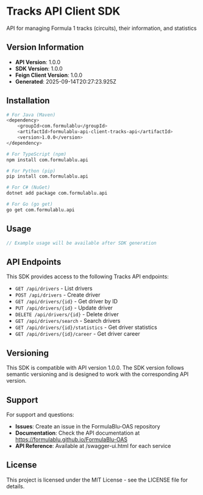 # Tracks API Client SDK

API for managing Formula 1 tracks (circuits), their information, and statistics

## Version Information

- **API Version**: 1.0.0
- **SDK Version**: 1.0.0
- **Feign Client Version**: 1.0.0
- **Generated**: 2025-09-14T20:27:23.925Z

## Installation

```bash
# For Java (Maven)
<dependency>
    <groupId>com.formulablu</groupId>
    <artifactId>formulablu-api-client-tracks-api</artifactId>
    <version>1.0.0</version>
</dependency>

# For TypeScript (npm)
npm install com.formulablu.api

# For Python (pip)
pip install com.formulablu.api

# For C# (NuGet)
dotnet add package com.formulablu.api

# For Go (go get)
go get com.formulablu.api
```

## Usage

```java
// Example usage will be available after SDK generation
```

## API Endpoints

This SDK provides access to the following Tracks API endpoints:

- `GET /api/drivers` - List drivers
- `POST /api/drivers` - Create driver
- `GET /api/drivers/{id}` - Get driver by ID
- `PUT /api/drivers/{id}` - Update driver
- `DELETE /api/drivers/{id}` - Delete driver
- `GET /api/drivers/search` - Search drivers
- `GET /api/drivers/{id}/statistics` - Get driver statistics
- `GET /api/drivers/{id}/career` - Get driver career

## Versioning

This SDK is compatible with API version 1.0.0. The SDK version follows semantic versioning and is designed to work with the corresponding API version.

## Support

For support and questions:
- **Issues**: Create an issue in the FormulaBlu-OAS repository
- **Documentation**: Check the API documentation at https://formulablu.github.io/FormulaBlu-OAS
- **API Reference**: Available at /swagger-ui.html for each service

## License

This project is licensed under the MIT License - see the LICENSE file for details.
